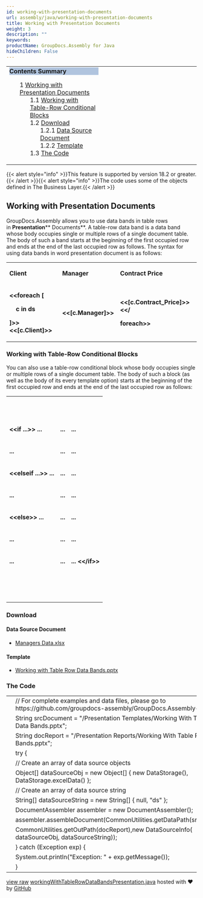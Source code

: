 ```yaml
---
id: working-with-presentation-documents
url: assembly/java/working-with-presentation-documents
title: Working with Presentation Documents
weight: 3
description: ""
keywords: 
productName: GroupDocs.Assembly for Java
hideChildren: False
---
```

<table class="sectionMacro" border="0" cellpadding="5" cellspacing="0" width="100%"><tbody><tr><td valign="top" width="50%"><div class="panel" style="border-top-width: 1px; border-right-width: 1px; border-bottom-width: 1px; border-left-width: 1px;"><div class="panelHeader" style="border-bottom-width: 1px; background-color: rgb(176, 196, 222);"><b>Contents Summary</b></div><div class="panelContent"><style type="text/css">div.rbtoc1593026733163 { padding-top: 0px; padding-right: 0px; padding-bottom: 0px; padding-left: 0px; }div.rbtoc1593026733163 ul { list-style-type: none; list-style-image: none; margin-left: 0px; }div.rbtoc1593026733163 li { margin-left: 0px; padding-left: 0px; }</style><div class="toc rbtoc1593026733163"><ul class="toc-indentation"><li><span class="TOCOutline">1</span> <a href="#WorkingwithPresentationDocuments-WorkingwithPresentationDocuments">Working with Presentation Documents</a><ul class="toc-indentation"><li><span class="TOCOutline">1.1</span> <a href="#WorkingwithPresentationDocuments-WorkingwithTable-RowConditionalBlocks">Working with Table-Row Conditional Blocks</a></li><li><span class="TOCOutline">1.2</span> <a href="#WorkingwithPresentationDocuments-Download">Download</a><ul class="toc-indentation"><li><span class="TOCOutline">1.2.1</span> <a href="#WorkingwithPresentationDocuments-DataSourceDocument">Data Source Document</a></li><li><span class="TOCOutline">1.2.2</span> <a href="#WorkingwithPresentationDocuments-Template">Template</a></li></ul></li><li><span class="TOCOutline">1.3</span> <a href="#WorkingwithPresentationDocuments-TheCode">The Code</a></li></ul></li></ul></div></div></div></td><td valign="top" width="15%">&nbsp;</td><td valign="top" width="35%">&nbsp;</td></tr></tbody></table>

{{< alert style="info" >}}This feature is supported by version 18.2 or greater.{{< /alert >}}{{< alert style="info" >}}The code uses some of the objects defined in The Business Layer.{{< /alert >}}

## Working with Presentation Documents

GroupDocs.Assembly allows you to use data bands in table rows in **Presentation**** Documents**. A table-row data band is a data band whose body occupies single or multiple rows of a single document table. The body of such a band starts at the beginning of the first occupied row and ends at the end of the last occupied row as follows. The syntax for using data bands in word presentation document is as follows:

<table class="confluenceTable"><tbody><tr><td class="confluenceTd"><p><strong>Client</strong></p></td><td class="confluenceTd"><p><strong>Manager</strong></p></td><td class="confluenceTd"><p><strong>Contract Price</strong></p></td></tr><tr><td class="confluenceTd"><p><strong>&lt;&lt;foreach [</strong></p><p><strong>&nbsp;&nbsp;&nbsp; c in ds</strong></p><p><strong>]&gt;&gt;&lt;&lt;[c.Client]&gt;&gt;</strong></p></td><td class="confluenceTd"><p><strong>&lt;&lt;[c.Manager]&gt;&gt;</strong></p></td><td class="confluenceTd"><p><strong>&lt;&lt;[c.Contract_Price]&gt;&gt;&lt;&lt;/</strong></p><p><strong>foreach&gt;&gt;</strong></p></td></tr></tbody></table>

### Working with Table-Row Conditional Blocks

You can also use a table-row conditional block whose body occupies single or multiple rows of a single document table. The body of such a block (as well as the body of its every template option) starts at the beginning of the first occupied row and ends at the end of the last occupied row as follows:

<table class="confluenceTable"><tbody><tr><td class="confluenceTd"><p><strong>&nbsp;</strong></p></td><td class="confluenceTd"><p><strong>&nbsp;</strong></p></td><td class="confluenceTd"><p><strong>&nbsp;</strong></p></td></tr><tr><td class="confluenceTd"><p><strong>&lt;&lt;if ...&gt;&gt; ...</strong></p></td><td class="confluenceTd"><p><strong>...</strong></p></td><td class="confluenceTd"><p><strong>...</strong></p></td></tr><tr><td class="confluenceTd"><p><strong>...</strong></p></td><td class="confluenceTd"><p><strong>...</strong></p></td><td class="confluenceTd"><p><strong>...</strong></p></td></tr><tr><td class="confluenceTd"><p><strong>&lt;&lt;elseif ...&gt;&gt; ...</strong></p></td><td class="confluenceTd"><p><strong>...</strong></p></td><td class="confluenceTd"><p><strong>...</strong></p></td></tr><tr><td class="confluenceTd"><p><strong>...</strong></p></td><td class="confluenceTd"><p><strong>...</strong></p></td><td class="confluenceTd"><p><strong>...</strong></p></td></tr><tr><td class="confluenceTd"><p><strong>&lt;&lt;else&gt;&gt; ...</strong></p></td><td class="confluenceTd"><p><strong>...</strong></p></td><td class="confluenceTd"><p><strong>...</strong></p></td></tr><tr><td class="confluenceTd"><p><strong>...</strong></p></td><td class="confluenceTd"><p><strong>...</strong></p></td><td class="confluenceTd"><p><strong>...</strong></p></td></tr><tr><td class="confluenceTd"><p><strong>...</strong></p></td><td class="confluenceTd"><p><strong>...</strong></p></td><td class="confluenceTd"><p><strong>... &lt;&lt;/if&gt;&gt;</strong></p></td></tr><tr><td class="confluenceTd"><p><strong>&nbsp;</strong></p></td><td class="confluenceTd"><p><strong>&nbsp;</strong></p></td><td class="confluenceTd"><p><strong>&nbsp;</strong></p><div><strong><br></strong></div></td></tr></tbody></table>

### Download

#### Data Source Document

*   [Managers Data.xlsx](https://github.com/groupdocs-assembly/GroupDocs.Assembly-for-Java/blob/master/Examples/GroupDocs.Assembly.Examples.Java/Data/Data%20Sources/Excel%20DataSource/Contracts%20Data.xlsx)

#### Template

*   [Working with Table Row Data Bands.pptx](https://github.com/groupdocs-assembly/GroupDocs.Assembly-for-Java/blob/master/Examples/GroupDocs.Assembly.Examples.Java/Data/Storage/Presentation%20Templates/Working%20With%20Table%20Row%20Data%20Bands.pptx)

### The Code

<table class="highlight tab-size js-file-line-container" data-tab-size="8" data-paste-markdown-skip=""><tbody><tr><td id="file-workingwithtablerowdatabandspresentation-java-L1" class="blob-num js-line-number" data-line-number="1"></td><td id="file-workingwithtablerowdatabandspresentation-java-LC1" class="blob-code blob-code-inner js-file-line"><span class="pl-c"><span class="pl-c">//</span> For complete examples and data files, please go to https://github.com/groupdocs-assembly/GroupDocs.Assembly-for-Java</span></td></tr><tr><td id="file-workingwithtablerowdatabandspresentation-java-L2" class="blob-num js-line-number" data-line-number="2"></td><td id="file-workingwithtablerowdatabandspresentation-java-LC2" class="blob-code blob-code-inner js-file-line"><span class="pl-smi">String</span> srcDocument <span class="pl-k">=</span> <span class="pl-s"><span class="pl-pds">"</span>/Presentation Templates/Working With Table Row Data Bands.pptx<span class="pl-pds">"</span></span>;</td></tr><tr><td id="file-workingwithtablerowdatabandspresentation-java-L3" class="blob-num js-line-number" data-line-number="3"></td><td id="file-workingwithtablerowdatabandspresentation-java-LC3" class="blob-code blob-code-inner js-file-line"><span class="pl-smi">String</span> docReport <span class="pl-k">=</span> <span class="pl-s"><span class="pl-pds">"</span>/Presentation Reports/Working With Table Row Data Bands.pptx<span class="pl-pds">"</span></span>;</td></tr><tr><td id="file-workingwithtablerowdatabandspresentation-java-L4" class="blob-num js-line-number" data-line-number="4"></td><td id="file-workingwithtablerowdatabandspresentation-java-LC4" class="blob-code blob-code-inner js-file-line"><span class="pl-k">try</span> {</td></tr><tr><td id="file-workingwithtablerowdatabandspresentation-java-L5" class="blob-num js-line-number" data-line-number="5"></td><td id="file-workingwithtablerowdatabandspresentation-java-LC5" class="blob-code blob-code-inner js-file-line"><span class="pl-c"><span class="pl-c">//</span> Create an array of data source objects</span></td></tr><tr><td id="file-workingwithtablerowdatabandspresentation-java-L6" class="blob-num js-line-number" data-line-number="6"></td><td id="file-workingwithtablerowdatabandspresentation-java-LC6" class="blob-code blob-code-inner js-file-line"><span class="pl-k">Object</span>[] dataSourceObj <span class="pl-k">=</span> <span class="pl-k">new</span> <span class="pl-smi">Object</span>[] { <span class="pl-k">new</span> <span class="pl-smi">DataStorage</span>(), <span class="pl-smi">DataStorage</span><span class="pl-k">.</span>excelData() };</td></tr><tr><td id="file-workingwithtablerowdatabandspresentation-java-L7" class="blob-num js-line-number" data-line-number="7"></td><td id="file-workingwithtablerowdatabandspresentation-java-LC7" class="blob-code blob-code-inner js-file-line"><span class="pl-c"><span class="pl-c">//</span> Create an array of data source string</span></td></tr><tr><td id="file-workingwithtablerowdatabandspresentation-java-L8" class="blob-num js-line-number" data-line-number="8"></td><td id="file-workingwithtablerowdatabandspresentation-java-LC8" class="blob-code blob-code-inner js-file-line"><span class="pl-k">String</span>[] dataSourceString <span class="pl-k">=</span> <span class="pl-k">new</span> <span class="pl-smi">String</span>[] { <span class="pl-c1">null</span>, <span class="pl-s"><span class="pl-pds">"</span>ds<span class="pl-pds">"</span></span> };</td></tr><tr><td id="file-workingwithtablerowdatabandspresentation-java-L9" class="blob-num js-line-number" data-line-number="9"></td><td id="file-workingwithtablerowdatabandspresentation-java-LC9" class="blob-code blob-code-inner js-file-line"><span class="pl-smi">DocumentAssembler</span> assembler <span class="pl-k">=</span> <span class="pl-k">new</span> <span class="pl-smi">DocumentAssembler</span>();</td></tr><tr><td id="file-workingwithtablerowdatabandspresentation-java-L10" class="blob-num js-line-number" data-line-number="10"></td><td id="file-workingwithtablerowdatabandspresentation-java-LC10" class="blob-code blob-code-inner js-file-line">assembler<span class="pl-k">.</span>assembleDocument(<span class="pl-smi">CommonUtilities</span><span class="pl-k">.</span>getDataPath(srcDocument),</td></tr><tr><td id="file-workingwithtablerowdatabandspresentation-java-L11" class="blob-num js-line-number" data-line-number="11"></td><td id="file-workingwithtablerowdatabandspresentation-java-LC11" class="blob-code blob-code-inner js-file-line"><span class="pl-smi">CommonUtilities</span><span class="pl-k">.</span>getOutPath(docReport),<span class="pl-k">new</span> <span class="pl-smi">DataSourceInfo</span>( dataSourceObj, dataSourceString));</td></tr><tr><td id="file-workingwithtablerowdatabandspresentation-java-L12" class="blob-num js-line-number" data-line-number="12"></td><td id="file-workingwithtablerowdatabandspresentation-java-LC12" class="blob-code blob-code-inner js-file-line">} <span class="pl-k">catch</span> (<span class="pl-smi">Exception</span> exp) {</td></tr><tr><td id="file-workingwithtablerowdatabandspresentation-java-L13" class="blob-num js-line-number" data-line-number="13"></td><td id="file-workingwithtablerowdatabandspresentation-java-LC13" class="blob-code blob-code-inner js-file-line"><span class="pl-smi">System</span><span class="pl-k">.</span>out<span class="pl-k">.</span>println(<span class="pl-s"><span class="pl-pds">"</span>Exception: <span class="pl-pds">"</span></span> <span class="pl-k">+</span> exp<span class="pl-k">.</span>getMessage());</td></tr><tr><td id="file-workingwithtablerowdatabandspresentation-java-L14" class="blob-num js-line-number" data-line-number="14"></td><td id="file-workingwithtablerowdatabandspresentation-java-LC14" class="blob-code blob-code-inner js-file-line">}</td></tr></tbody></table>

[view raw](https://gist.github.com/GroupDocsGists/66617628868c2d54d5611d3acaf91135/raw/94fe0cafcc6ba6f6918e83ea07485320c03daf5c/workingWithTableRowDataBandsPresentation.java) [workingWithTableRowDataBandsPresentation.java](https://gist.github.com/GroupDocsGists/66617628868c2d54d5611d3acaf91135#file-workingwithtablerowdatabandspresentation-java) hosted with ❤ by [GitHub](https://github.com)
